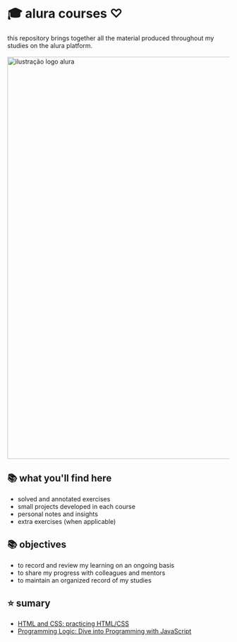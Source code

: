 # 🎓 alura courses ♡
this repository brings together all the material produced throughout my studies on the alura platform.
<br><br>
<img src="https://meuempregonovo.com.br/wp-content/uploads/2024/05/Alura-1-2.jpg" alt="ilustração logo alura" min-width="400px" max-width="400px" width="910px" align="center">
## 📚 what you'll find here

- solved and annotated exercises
- small projects developed in each course
- personal notes and insights
- extra exercises (when applicable)

## 📚 objectives

- to record and review my learning on an ongoing basis
- to share my progress with colleagues and mentors
- to maintain an organized record of my studies


## ⭐ sumary

- <a href="https://github.com/juliarichesky/cursos-alura/tree/main/html-e-css/curso-praticando-html-e-css">HTML and CSS: practicing HTML/CSS</a>
- <a href="https://github.com/juliarichesky/cursos-alura/tree/main/iniciante-programacao">Programming Logic: Dive into Programming with JavaScript</a>
